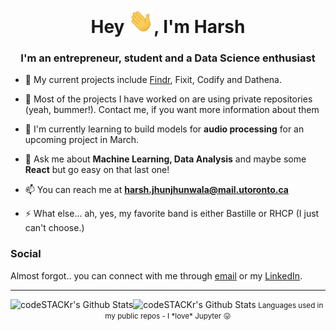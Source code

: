<h1 align="center">Hey <img src="Hi.gif" width="40px" />, I'm Harsh</h1>
<h3 align="center">I'm an entrepreneur, student and a Data Science enthusiast </h3>

- 🔭 My current projects include [Findr](https://findrapp.ca/), Fixit, Codify and Dathena.

- 🌱 Most of the projects I have worked on are using private repositories (yeah, bummer!). Contact me, if you want more information about them

- 👯 I'm currently learning to build models for **audio processing** for an upcoming project in March.

- 💬 Ask me about **Machine Learning, Data Analysis** and maybe some **React** but go easy on that last one!

- 📫 You can reach me at **harsh.jhunjhunwala@mail.utoronto.ca**

- ⚡ What else... ah, yes, my favorite band is either Bastille or RHCP (I just can't choose.)

### Social
Almost forgot.. you can connect with me through [email](harsh.jhunjhunwala@mail.utoronto.ca) or my [LinkedIn](https://www.linkedin.com/in/harsh-jhunjhunwala/).





<hr />
<div align="center">
  <img align="left" alt="codeSTACKr's Github Stats" src="https://github-readme-stats.codestackr.vercel.app/api?username=Harsh-2420&show_icons=true&hide_border=true&theme=radical" />
  <img align="left" alt="codeSTACKr's Github Stats" src="https://github-readme-stats.codestackr.vercel.app/api/top-langs?username=Harsh-2420&layout=compact&show_icons=true&theme=radical" />
</div>

<div align="center">
  <small>Languages used in my public repos - I *love* Jupyter 😛</small>
</div>
